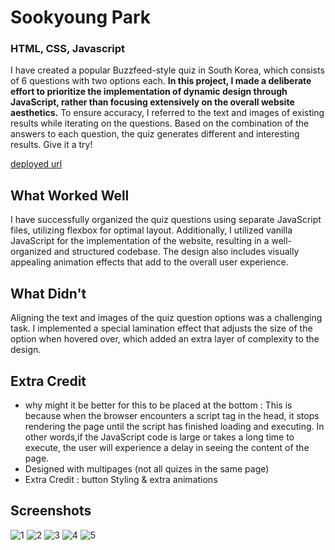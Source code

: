 # Sookyoung Park

### **HTML, CSS, Javascript**

I have created a popular Buzzfeed-style quiz in South Korea, which consists of 6 questions with two options each. **In this project, I made a deliberate effort to prioritize the implementation of dynamic design through JavaScript, rather than focusing extensively on the overall website aesthetics.**
To ensure accuracy, I referred to the text and images of existing results while iterating on the questions. Based on the combination of the answers to each question, the quiz generates different and interesting results. Give it a try!

[deployed url](https://soolab2.onrender.com)

## What Worked Well
I have successfully organized the quiz questions using separate JavaScript files, utilizing flexbox for optimal layout. Additionally, I utilized vanilla JavaScript for the implementation of the website, resulting in a well-organized and structured codebase. The design also includes visually appealing animation effects that add to the overall user experience.

## What Didn't
Aligning the text and images of the quiz question options was a challenging task. I implemented a special lamination effect that adjusts the size of the option when hovered over, which added an extra layer of complexity to the design.

## Extra Credit
* why might it be better for this to be placed at the bottom : This is because when the browser encounters a script tag in the head, it stops rendering the page until the script has finished loading and executing. In other words,if the JavaScript code is large or takes a long time to execute, the user will experience a delay in seeing the content of the page.
* Designed with multipages (not all quizes in the same page)
* Extra Credit : button Styling & extra animations

## Screenshots
![1](https://github.com/dartmouth-cs52-23s/lab2-quizzical-sookyoungpark1031/blob/main/screenshots/1.png?raw=true)
![2](https://github.com/dartmouth-cs52-23s/lab2-quizzical-sookyoungpark1031/blob/main/screenshots/2.png?raw=true)
![3](https://github.com/dartmouth-cs52-23s/lab2-quizzical-sookyoungpark1031/blob/main/screenshots/3.png?raw=true)
![4](https://github.com/dartmouth-cs52-23s/lab2-quizzical-sookyoungpark1031/blob/main/screenshots/4.png?raw=true)
![5](https://github.com/dartmouth-cs52-23s/lab2-quizzical-sookyoungpark1031/blob/main/screenshots/5.png?raw=true)
